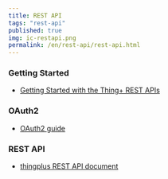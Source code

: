 ```yaml
---
title: REST API
tags: "rest-api"
published: true
img: ic-restapi.png
permalink: /en/rest-api/rest-api.html
---
```


### Getting Started

- [Getting Started with the Thing+ REST APIs](https://github.com/daliworks/thingplus-guide/blob/master/doc/GettingStarted_authToken.md)

### OAuth2

- [OAuth2 guide](https://github.com/daliworks/thingplus-guide/blob/master/doc/OAuth2.md)

### REST API

- [thingplus REST API document](https://thingplus.api-docs.io/2.0/getting-started)



<br/>
<br/>
<br/>
<br/>
<br/>
<br/>
<br/>
<br/>
<br/>
<br/>
<br/>
<br/>
<br/>
<br/>
<br/>
<br/>


<div class='scrolltop'>
    <div class='scroll icon'><i class="fa fa-arrow-circle-up"></i></div>
</div>